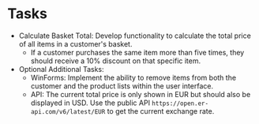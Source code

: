 # Tasks
* Calculate Basket Total: Develop functionality to calculate the total price of all items in a customer's basket.
  * If a customer purchases the same item more than five times, they should receive a 10% discount on that specific item.
* Optional Additional Tasks:
  * WinForms: Implement the ability to remove items from both the customer and the product lists within the user interface.
  * API: The current total price is only shown in EUR but should also be displayed in USD. Use the public API `https://open.er-api.com/v6/latest/EUR` to get the current exchange rate.
